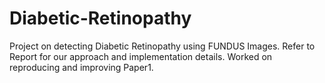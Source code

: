 # Diabetic-Retinopathy

Project on detecting Diabetic Retinopathy using FUNDUS Images. Refer to Report for our approach and implementation details. Worked on reproducing and improving Paper1.
